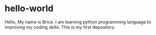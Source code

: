 # hello-world
Hello, 
My name is Brice. 
I am learning python programming language to improving my coding skills.
This is my first depository.
